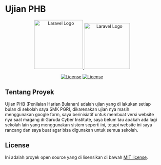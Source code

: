 # Ujian PHB

<p align="center">
    <a href="https://smkpgripekanbaru.sch.id/" target="_blank">
        <img src="https://raw.githubusercontent.com/Fern-Aerell/Ujian-PHB/main/rancangan/assets/logo/logo_pgri.png" width="160" alt="Laravel Logo">
    </a>
    <a href="https://garudacyberinstitute.id/" target="_blank">
        <img src="https://raw.githubusercontent.com/Fern-Aerell/Ujian-PHB/main/rancangan/assets/logo/logo_gci.png" width="150" alt="Laravel Logo">
    </a>
</p>

<p align="center">
<a href="https://github.com/Fern-Aerell/Ujian-PHB/blob/main/CHANGELOG.md"><img src="https://img.shields.io/badge/Version-0.0.3-blue" alt="License"></a>
<a href="https://github.com/Fern-Aerell/Ujian-PHB/blob/main/LICENSE"><img src="https://img.shields.io/badge/License-MIT-green" alt="License"></a>
</p>

## Tentang Proyek

Ujian PHB (Penilaian Harian Bulanan) adalah ujian yang di lakukan setiap bulan di sekolah saya SMK PGRI, dikarenakan ujian nya masih menggunakan google form, saya berinisiatif untuk membuat versi website nya saat magang di Garuda Cyber Institute, saya belum tau apakah ada lagi sekolah lain yang menggunakan sistem seperti ini, tetapi website ini saya rancang dan saya buat agar bisa digunakan untuk semua sekolah.

## License

Ini adalah proyek open source yang di lisensikan di bawah [MIT license](https://opensource.org/licenses/MIT).